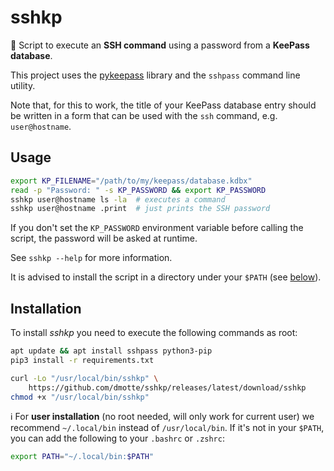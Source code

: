 # sshkp

:snake: Script to execute an **SSH command** using a password from a **KeePass database**.

This project uses the [pykeepass](https://pypi.org/project/pykeepass/) library and the `sshpass` command line utility.

Note that, for this to work, the title of your KeePass database entry should be written in a form that can be used with the `ssh` command, e.g. `user@hostname`.

## Usage

```bash
export KP_FILENAME="/path/to/my/keepass/database.kdbx"
read -p "Password: " -s KP_PASSWORD && export KP_PASSWORD
sshkp user@hostname ls -la  # executes a command
sshkp user@hostname .print  # just prints the SSH password
```

If you don't set the `KP_PASSWORD` environment variable before calling the script, the password will be asked at runtime.

See `sshkp --help` for more information.

It is advised to install the script in a directory under your `$PATH` (see [below](#installation)).

## Installation

To install _sshkp_ you need to execute the following commands as root:

```bash
apt update && apt install sshpass python3-pip
pip3 install -r requirements.txt

curl -Lo "/usr/local/bin/sshkp" \
    https://github.com/dmotte/sshkp/releases/latest/download/sshkp
chmod +x "/usr/local/bin/sshkp"
```

:information_source: For **user installation** (no root needed, will only work for current user) we recommend `~/.local/bin` instead of `/usr/local/bin`. If it's not in your `$PATH`, you can add the following to your `.bashrc` or `.zshrc`:

```bash
export PATH="~/.local/bin:$PATH"
```
